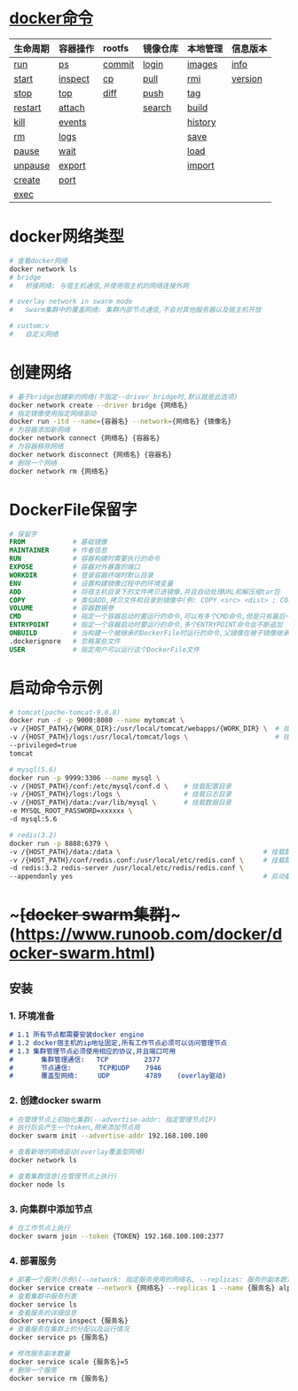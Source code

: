 # [docker命令][docker命令]
生命周期  |容器操作 |rootfs  |镜像仓库 |本地管理|信息版本
:--------|:--------|:-------|:-------|:-------|:------
[run]    |[ps]     |[commit]|[login] |[images]|[info]
[start]  |[inspect]|[cp]    |[pull]  |[rmi]   |[version]
[stop]   |[top]    |[diff]  |[push]  |[tag]
[restart]|[attach] |        |[search]|[build]
[kill]   |[events] |        |        |[history]
[rm]     |[logs]   |        |        |[save]
[pause]  |[wait]   |        |        |[load]
[unpause]|[export] |        |        |[import]
[create] |[port]   |
[exec]   |

# docker网络类型
```bash
# 查看docker网络
docker network ls
# bridge
#   桥接网络: 与宿主机通信,并使用宿主机的网络连接外网

# overlay network in swarm mode
#   Swarm集群中的覆盖网络: 集群内部节点通信,不会对其他服务器以及宿主机开放

# custom:v
#   自定义网络
```

# 创建网络
```bash
# 基于bridge创建新的网络(不指定--driver bridge时,默认就是此选项)
docker network create --driver bridge {网络名}
# 指定镜像使用指定网络驱动
docker run -itd --name={容器名} --network={网络名} {镜像名}
# 为容器添加新网络
docker network connect {网络名} {容器名}
# 为容器移除网络
docker network disconnect {网络名} {容器名}
# 删除一个网络
docker network rm {网络名}
```

# DockerFile保留字
```DockerFile
# 保留字
FROM            # 基础镜像
MAINTAINER      # 作者信息
RUN             # 容器构建时需要执行的命令
EXPOSE          # 容器对外暴露的端口
WORKDIR         # 登录容器终端时默认目录
ENV             # 设置构建镜像过程中的环境变量
ADD             # 将宿主机目录下的文件拷贝进镜像,并且自动处理URL和解压缩tar包
COPY            # 类似ADD,拷贝文件和目录到镜像中(例: COPY <src> <dist> ; COPY ["<src>", "<dist>"])
VOLUME          # 容器数据卷
CMD             # 指定一个容器启动时要运行的命令,可以有多个CMD命令,但是只有最后一个生效
ENTRYPOINT      # 指定一个容器启动时要运行的命令,多个ENTRYPOINT命令会不断追加
ONBUILD         # 当构建一个被继承的DockerFile时运行的命令,父镜像在被子镜像继承后父镜像的ONBUILD被触发
.dockerignore   # 忽略某些文件
USER            # 指定用户可以运行这个DockerFile文件
```
# 启动命令示例
```bash
# tomcat(pache-tomcat-9.0.8)
docker run -d -p 9000:8080 --name mytomcat \
-v /{HOST_PATH}/{WORK_DIR}:/usr/local/tomcat/webapps/{WORK_DIR} \  # 挂载工程目录
-v /{HOST_PATH}/logs:/usr/local/tomcat/logs \                      # 挂载日志目录
--privileged=true
tomcat

# mysql(5.6)
docker run -p 9999:3306 --name mysql \
-v /{HOST_PATH}/conf:/etc/mysql/conf.d \    # 挂载配置目录
-v /{HOST_PATH}/logs:/logs \                # 挂载日志目录
-v /{HOST_PATH}/data:/var/lib/mysql \       # 挂载数据目录
-e MYSQL_ROOT_PASSWORD=xxxxxx \
-d mysql:5.6

# redis(3.2)
docker run -p 8888:6379 \
-v /{HOST_PATH}/data:/data \                                    # 挂载数据目录
-v /{HOST_PATH}/conf/redis.conf:/usr/local/etc/redis.conf \     # 挂载配置目录
-d redis:3.2 redis-server /usr/local/etc/redis/redis.conf \
--appendonly yes                                                # 启动备份
```

# ~~~[docker swarm集群]~~~(https://www.runoob.com/docker/docker-swarm.html)
## 安装
### 1.  环境准备
```markdown
# 1.1 所有节点都需要安装docker engine
# 1.2 docker宿主机的ip地址固定,所有工作节点必须可以访问管理节点
# 1.3 集群管理节点必须使用相应的协议,并且端口可用
#       集群管理通信:   TCP         2377
#       节点通信:       TCP和UDP    7946
#       覆盖型网络:     UDP         4789    (overlay驱动)
```
### 2.  创建docker swarm
```bash
# 在管理节点上初始化集群(--advertise-addr: 指定管理节点IP)
# 执行后会产生一个token,用来添加节点用
docker swarm init --advertise-addr 192.168.100.100

# 查看新增的网络驱动(overlay覆盖型网络)
docker network ls

# 查看集群信息(在管理节点上执行)
docker node ls
```
### 3.  向集群中添加节点
```bash
# 在工作节点上执行
docker swarm join --token {TOKEN} 192.168.100.100:2377
```
### 4.  部署服务
```bash
# 部署一个服务(示例)(--network: 指定服务使用的网络名, --replicas: 服务的副本数)
docker service create --network {网络名} --replicas 1 --name {服务名} alpine ping docker.com
# 查看集群中服务列表
docker service ls
# 查看服务的详细信息
docker service inspect {服务名}
# 查看服务在集群上的分配以及运行情况
docker service ps {服务名}

# 修改服务副本数量
docker service scale {服务名}=5
# 删除一个服务
docker service rm {服务名}
```








<!-- URL LIST -->
[docker命令官方手册]: https://docs.docker.com/engine/reference/commandline/docker/ "docker命令官方手册"
[docker安装]: https://www.runoob.com/docker/centos-docker-install.html "docker安装"
[docker命令]: https://www.runoob.com/docker/docker-command-manual.html "docker命令"
[docker过滤参数]: https://www.runoob.com/docker/docker-ps-command.html#div-comment-43785 "docker命令 ps的过滤参数"
[docker命令手册]: https://www.kancloud.cn/woshigrey/docker/934967 "docker命令手册"
[docker命令手册(events)]: https://www.kancloud.cn/woshigrey/docker/935883 "events命令"
[run]:     https://docs.docker.com/engine/reference/run/                  "创建并启动容器"
[ps]:      https://docs.docker.com/engine/reference/commandline/ps/       "列出当前容器"
[commit]:  https://docs.docker.com/engine/reference/commandline/commit/   "从容器创建镜像"
[login]:   https://docs.docker.com/engine/reference/commandline/login/    "登陆到Docker镜像仓库"
[images]:  https://docs.docker.com/engine/reference/commandline/images/   "列出当前所有镜像"
[info]:    https://docs.docker.com/engine/reference/commandline/info/     "查看docker信息"
[start]:   https://docs.docker.com/engine/reference/commandline/start/    "启动容器"
[inspect]: https://docs.docker.com/engine/reference/commandline/inspect/  "获取容器元数据"
[cp]:      https://docs.docker.com/engine/reference/commandline/cp/       "复制文件"
[pull]:    https://docs.docker.com/engine/reference/commandline/pull/     "从仓库拉取镜像"
[rmi]:     https://docs.docker.com/engine/reference/commandline/rmi/      "删除镜像"
[version]: https://docs.docker.com/engine/reference/commandline/version/  "查看docker版本"
[stop]:    https://docs.docker.com/engine/reference/commandline/stop/     "停止容器(优雅停止)"
[top]:     https://docs.docker.com/engine/reference/commandline/top/      "查看容器内进程"
[diff]:    https://docs.docker.com/engine/reference/commandline/diff/     "检查容器里文件结构的更改"
[push]:    https://docs.docker.com/engine/reference/commandline/push/     "推送镜像到仓库"
[tag]:     https://docs.docker.com/engine/reference/commandline/tag/      "标记本地镜像"
[restart]: https://docs.docker.com/engine/reference/commandline/restart/  "重启容器"
[attach]:  https://docs.docker.com/engine/reference/commandline/attach/   "连接到容器"
[search]:  https://docs.docker.com/engine/reference/commandline/search/   "查找容器"
[build]:   https://docs.docker.com/engine/reference/commandline/build/    "使用Dockerfile创建镜像"
[kill]:    https://docs.docker.com/engine/reference/commandline/kill/     "强制停止容器"
[events]:  https://docs.docker.com/engine/reference/commandline/events/   "查看宿主机上容器发生的事件"
[history]: https://docs.docker.com/engine/reference/commandline/history/  "查看指定镜像的创建历史"
[rm]:      https://docs.docker.com/engine/reference/commandline/rm/       "删除容器"
[logs]:    https://docs.docker.com/engine/reference/commandline/logs/     "查看容器日志"
[save]:    https://docs.docker.com/engine/reference/commandline/save/     "将指定镜像保存成tar归档文件"
[pause]:   https://docs.docker.com/engine/reference/commandline/pause/    "暂停容器"
[wait]:    https://docs.docker.com/engine/reference/commandline/wait/     "阻塞容器直到停止,然后打印退出代码"
[load]:    https://docs.docker.com/engine/reference/commandline/load/     "导入使用save生成的容器归档文件"
[unpause]: https://docs.docker.com/engine/reference/commandline/unpause/  "复苏容器"
[export]:  https://docs.docker.com/engine/reference/commandline/export/   "将文件系统作为一个tar归档文件导出(不压缩)"
[import]:  https://docs.docker.com/engine/reference/commandline/import/   "从归档文件中创建镜像"
[create]:  https://docs.docker.com/engine/reference/commandline/create/   "创建但不运行容器"
[port]:    https://docs.docker.com/engine/reference/commandline/port/     "查看容器映射端口"
[exec]:    https://docs.docker.com/engine/reference/commandline/exec/     "在容器中执行命令"
<!-- URL LIST END -->
